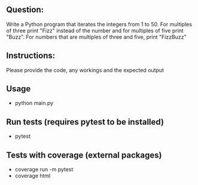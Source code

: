 ## Question:
Write a Python program that iterates the integers from 1 to 50. For multiples of
three print "Fizz" instead of the number and for multiples of five print "Buzz". For
numbers that are multiples of three and five, print "FizzBuzz"

## Instructions:
Please provide the code, any workings and the expected output

## Usage 
- python main.py

## Run tests (requires pytest to be installed)
- pytest

## Tests with coverage (external packages)
- coverage run -m pytest
- coverage html

